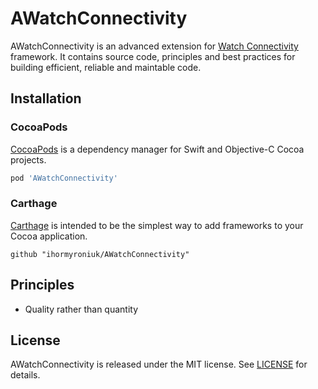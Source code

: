 # AWatchConnectivity

AWatchConnectivity is an advanced extension for [Watch Connectivity](https://developer.apple.com/documentation/watchconnectivity) framework. It contains source code, principles and best practices for building efficient, reliable and maintable code.

## Installation

### CocoaPods

[CocoaPods](https://cocoapods.org) is a dependency manager for Swift and Objective-C Cocoa projects.

```ruby
pod 'AWatchConnectivity'
```

### Carthage

[Carthage](https://github.com/Carthage/Carthage) is intended to be the simplest way to add frameworks to your Cocoa application.

```ogdl
github "ihormyroniuk/AWatchConnectivity"
```

## Principles

-  Quality rather than quantity

## License

AWatchConnectivity is released under the MIT license. See [LICENSE](https://github.com/ihormyroniuk/AWatchConnectivity/blob/master/LICENSE.txt) for details.
